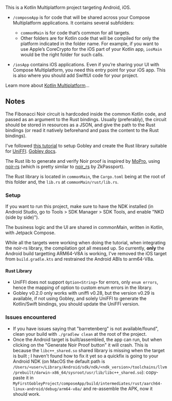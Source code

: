 This is a Kotlin Multiplatform project targeting Android, iOS.

* `/composeApp` is for code that will be shared across your Compose Multiplatform applications.
  It contains several subfolders:
  - `commonMain` is for code that’s common for all targets.
  - Other folders are for Kotlin code that will be compiled for only the platform indicated in the folder name.
    For example, if you want to use Apple’s CoreCrypto for the iOS part of your Kotlin app,
    `iosMain` would be the right folder for such calls.

* `/iosApp` contains iOS applications. Even if you’re sharing your UI with Compose Multiplatform,
  you need this entry point for your iOS app. This is also where you should add SwiftUI code for your project.


Learn more about [Kotlin Multiplatform](https://www.jetbrains.com/help/kotlin-multiplatform-dev/get-started.html)…

## Notes

The Fibonacci Noir circuit is hardcoded inside the common Kotlin code, and passed as an argument to the Rust bindings. Usually (preferably), the circuit should be stored in resources as a JSON, and give the path to the Rust bindings (or read it natively beforehand and pass the content to the Rust bindings).

I've followed [this tutorial](https://gobley.dev/docs/tutorial/) to setup Gobley and create the Rust library suitable for [UniFFI](https://github.com/mozilla/uniffi-rs).
[Gobley docs](https://gobley.dev/docs/).

The Rust lib to generate and verify Noir proof is inspired by [MoPro](https://github.com/zkmopro/mopro/tree/main), using [noir-rs](https://github.com/zkmopro/noir-rs/tree/main) (which is pretty similar to [noir_rs](https://github.com/zkpassport/noir_rs/tree/main) by ZkPassport).

The Rust library is located in `commonMain`, the `Cargo.toml` being at the root of this folder and, the `lib.rs` at `commonMain/rust/lib.rs`.

### Setup

If you want to run this project, make sure to have the NDK installed (in Android Studio, go to Tools > SDK Manager > SDK Tools, and enable "NKD (side by side)").

The business logic and the UI are shared in commonMain, written in Kotlin, with Jetpack Compose.

While all the targets were working when doing the tutorial, when integrating the noir-rs library,
the compilation got all messed up. So currently, **only** the Android build targetting ARM64-V8A is working, I've removed the iOS target from `build.gradle.kts` and restrained the Android ABIs to arm64-V8a.

#### Rust Library

- UniFFI does not support `Option<String>` for errors, only `enum errors`, hence the mapping of option to custom enum errors in the library.
- Gobley v0.2.0 only works with uniffi v0.28, but the version v0.29 is available, if not using Gobley, and solely UniFFI to generate the Kotlin/Swift bindings, you should update the UniFFI version.

### Issues encountered

- If you have issues saying that "barretenberg" is not available/found", clean your build with `./gradlew clean` at the root of the project.
- Once the Android target is built/assembled, the app can run, but when clicking on the "Generate Noir Proof button" it will crash. This is because the `libc++_shared.so` shared library is missing when the target is built ; I haven't found how to fix it yet so a quickfix is going to your Android NDK (on MacOS the default path is `/Users/<user>/Library/Android/sdk/ndk/<ndk_version>/toolchains/llvm/prebuilt/darwin-x86_64/sysroot/usr/lib/libc++_shared.so`): copy-paste it in `MyFirstGobleyProject/composeApp/build/intermediates/rust/aarch64-linux-android/debug/arm64-v8a/` and re-assemble the APK, now it should work.
